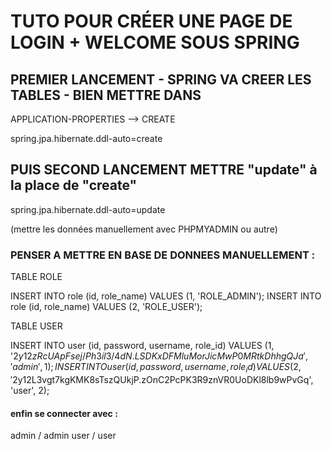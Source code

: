 # TUTO POUR CRÉER UNE PAGE DE LOGIN + WELCOME SOUS SPRING

## PREMIER LANCEMENT - SPRING VA CREER LES TABLES - BIEN METTRE DANS 
APPLICATION-PROPERTIES --> CREATE

spring.jpa.hibernate.ddl-auto=create

## PUIS SECOND LANCEMENT METTRE "update" à la place de "create" 

spring.jpa.hibernate.ddl-auto=update

(mettre les données manuellement avec PHPMYADMIN ou autre)


### PENSER A METTRE EN BASE DE DONNEES MANUELLEMENT : 

TABLE ROLE

INSERT INTO role (id, role_name) VALUES (1, 'ROLE_ADMIN');
INSERT INTO role (id, role_name) VALUES (2, 'ROLE_USER');

TABLE USER

INSERT INTO user (id, password, username, role_id) VALUES (1, '$2y$12$zRcUApFsej/Ph3il3/4dN.LSDKxDFMluMorJicMwP0MRtkDhhgQJa', 'admin', 1);
INSERT INTO user (id, password, username, role_id) VALUES (2, '$2y$12$L3vgt7kgKMK8sTszQUkjP.zOnC2PcPK3R9znVR0UoDKl8lb9wPvGq', 'user', 2);

#### enfin se connecter avec :

admin / admin
user / user